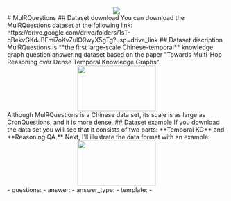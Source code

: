 <div align=center>
<img src="https://github.com/ZiheLiu-nlp/MulRQuestions/blob/main/figs/overview.png" />
</div>
# MulRQuestions
## Dataset download
  You can download the MulRQuestions dataset at the following link: https://drive.google.com/drive/folders/1sT-qBekvGKdJBFmi7oKvZulO9wyX5gTg?usp=drive_link
## Dataset discription
  MulRQuestions is **the first large-scale Chinese-temporal** knowledge graph question answering dataset based on the paper "Towards Multi-Hop Reasoning over Dense Temporal Knowledge Graphs".
  <div align=center>
  <img src="https://github.com/ZiheLiu-nlp/MulRQuestions/blob/main/figs/fact.png" width="180" height="105"/>
  </div>
  Although MulRQuestions is a Chinese data set, its scale is as large as CronQuestions, and it is more dense.
## Dataset example
  If you download the data set you will see that it consists of two parts: **Temporal KG** and **Reasoning QA.** Next, I'll illustrate the data format with an example:
  <div align=center>
  <img src="https://github.com/ZiheLiu-nlp/MulRQuestions/blob/main/figs/example.png" width="180" height="105"/>
  </div>
- questions: 
- answer:
- answer_type:
- template:
- 
